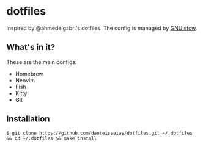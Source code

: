 # dotfiles

Inspired by @ahmedelgabri's dotfiles. The config is managed by [GNU stow](https://www.gnu.org/software/stow/).

## What's in it?

These are the main configs:

* Homebrew
* Neovim
* Fish
* Kitty
* Git

## Installation

```
$ git clone https://github.com/danteissaias/dotfiles.git ~/.dotfiles && cd ~/.dotfiles && make install
```

